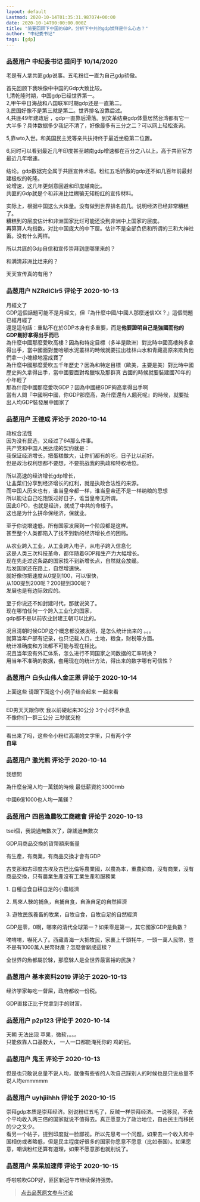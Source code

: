 ```yaml
---
layout: default
Lastmod: 2020-10-14T01:35:31.987074+00:00
date: 2020-10-14T00:00:00.000Z
title: "简要回顾下中国的GDP。分析下中共的gdp崇拜是什么心态？"
author: "中纪委书记"
tags: [gdp]
---
```



### 品葱用户 **中纪委书记** 提问于 10/14/2020
    
老是有人拿共匪gdp说事。五毛粉红一直为自己gdp骄傲。  
  
  
首先回顾下我映像中中国的Gdp大致比较。  
1,清乾隆时期，中国gdp已经世界第一。  
2,甲午中日海战和八国联军时期gdp还是一直第二。  
3,民国好像不是第三就是第二。世界排名没靠后过。  
4,共匪49年建政后 ，gdp一直靠后滑落。到文革结束gdp体量居然台湾都有它一大半多？具体数据多少我记不清了，好像最多有三分之二？可以网上轻松查询。  
  
5,靠wto入世。和美国民主党等亲共扶持终于最近坐稳第二位置。  
  
6,同时可以看到最近几年印度甚至越南gdp增速都在百分之八以上。高于共匪官方最近几年增速。  
  
  
结论。gdp数据完全属于共匪宣传术语。粉红五毛骄傲的gdp还不如几百年前最封建极权的乾隆。  
论增速，这几年更刻意回避和印度越南比。  
共匪的Gdp就是个和非洲比烂糊骗无知粉红的宣传材料。  
  
实际上，根据中国这么大体量。没有做到世界排名前几。说明经济已经非常糟糕了。  
糟糕到的层度估计和非洲国家比烂可能还没到非洲中上国家的层度。  
再算算人均指数。对比中国庞大的中下层。估计不是全部负债和所谓的三和大神社畜。没有什么两样。  
  
  
所以共匪的Gdp自信和宣传崇拜到底哪里来的？  
  
和满清非洲比烂来的？  
  
天天宣传真的有用？
    
                

### 品葱用户 **NZRdlClr5** 评论于 2020-10-13
        
月經文了  
GDP這個話題可能不是月經文，但『為什麼中國/中國人那麼迷信XX？』這個問題已經月經了  
還是這句話：重點不在於GDP本身有多重要，而是**他要證明自己是強國而他的GDP剛好拿得出手而已**  
為什麼中國那麼愛吹高樓？因為和特定目標（多半是歐洲）對比時中國高樓夠多拿得出手，當中國面對曼哈頓水泥叢林的時候就要拉出桂林山水和青藏高原來欺負他們拿一小塊綠地當成寶了  
為什麼中國那麼愛吹五千年歷史？因為和特定目標（歐美，主要是美）對比時中國歷史夠久拿得出手，當中國要面對希臘埃及那群真 古國的時候就要裝建國70年的小年輕了  
那為什麼中國那麼愛吹GDP？因為中國總GDP夠高拿得出手啊  
當有人問『中國啊中國，你GDP那麼高，為什麼還有人餓死呢』的時候，就要扯出人均GDP裝發展中國家了
        
                

### 品葱用户 **王德成** 评论于 2020-10-14
        
政权合法性  
因为没有民选，又经过了64那么件事。  
共产党和中国人民达成的契约就是：  
我保证经济增长，把蛋糕做大，让你们都有的吃，日子比以前好。  
但是政治权利想都不要想，不要挑战我的执政和特权地位。  
  
所以高速的经济增长gdp增长，  
让韭菜们分享到经济增长的红利，就是执政合法性的来源。  
而中国人历来也有，谁当皇帝都一样，谁当皇帝还不是一样纳粮的思想  
所以能让自己吃饱饭过好日子，谁当皇帝无所谓。  
因此GPD，也就是经济，就成了中共的命根子。  
这也是为什么拼命保经济，保就业。  
  
至于你说增速低，所有国家发展到一个阶段都是这样。  
甚至整个人类都陷入了找不到新的经济增长点的困局。  
  
从农业跨入工业，从工业跨入电子，从电子跨入信息化  
这是人类三次科技革命，都伴随着GDP和生产力大幅增长。  
现在先走过这条路的国家找不到新增长点，自然就会放缓。  
后发国家还在路上，自然增速快。  
就好像你把速度从0提到100，可以很快，  
从100提到200呢？200提到300呢？  
发展也是有边际效应的。  
  
至于你说还不如封建时代，那就说笑了。  
现在哪怕任何一个跨入工业化的国家，  
gdp都不是以前农业封建王朝可以比的。  
  
况且清朝时候GDP这个概念都没被发明，是怎么统计出来的 。。。  
就算当年户部有记录，也只记载人口，土地，粮食，财税等方面。  
统计准确度和方法都不可能与现在相比。  
况且当年没有外汇体系，怎么进行不同国家之间数据的汇率转换？  
用当年不准确的数据，套用现在的统计方法，得出来的数字哪有可信性？
        
                

### 品葱用户 **白头山伟人金正恩** 评论于 2020-10-14
        
上面这些 请跟下面这个小例子结合起来 一起来看  

* * *

  
ED男天天跟你吹 我以前硬起来30公分 3个小时不休息  
不像你们一群三公分 三秒就交枪  

* * *

  
看出来了吗，这些令小粉红高潮的文字里，只有两个字  
**自卑**
        
                

### 品葱用户 **激光熊** 评论于 2020-10-14
        
我想問  
  
為什麼台灣人均一萬鎂的時候 最低薪資約3000rmb  
  
中國6億1000也人均一萬鎂？
        
                

### 品葱用户 **四邑漁農牧工商總會** 评论于 2020-10-13
        
tsei個，我說過無數次了，辟謠過無數次  
  
GDP用商品交換的貨幣額來衡量  
  
有生產，有商業，有商品交換才會有GDP  
  
古支那和古印度古埃及古巴比倫等農業國，以農為本，重農抑商，沒有商業，沒有商品交換，只有農業生產沒有工業生產和服務業  
  
1\. 自種自食自耕自足的小農經濟  
  
2\. 馬來人騋的捕魚，自捕自食，自漁自足的自然經濟  
  
3\. 遊牧民族養畜的牧業，自牧自食，自牧自足的自然經濟  
  
GDP是零，0啊，哪來的清代全球第一？如果零是第一，其它國家GDP是負數？  
  
唉唷唷，嚇死人了。西藏青海一大把牧民，家裏上千頭牦牛，一頭一萬人民幣，豈不是有1000萬人民幣財產？怎麼會窮成這樣？  
  
全世界的魚都屬於騋，那麼騋人是全世界最富裕的民族？
        
                

### 品葱用户 **基本资料2019** 评论于 2020-10-13
        
经济学家每吃一督屎，政府都收一份税。  
  
GDP直接正比于党拿到手的财富。
        
                

### 品葱用户 **p2p123** 评论于 2020-10-14
        
天朝 无法出现 苹果，微软，。。。  
只能依靠人口基数大， 一人一口都能淹死你的 鸡的屁。
        
                

### 品葱用户 **鬼王** 评论于 2020-10-13
        
但是也只敢说总量不说人均，就像有些省的人吹自己踩别人的时候也是只说总量不说人均emmmmm
        
                

### 品葱用户 **uyhjiihhh** 评论于 2020-10-15
        
崇拜gdp本质是崇拜经济。别说粉红五毛了，反贼一样崇拜经济。一说移民，不去个平均收入两三倍的国家就说不值得去。真正愿意为了政治地位，自由民主而移民的少之又少。  
看另一个帖子，提到印度就一脸鄙视。所以先思考一个问题，如果去一个收入和中国相仿或者略低，但是民主程度好很多的国家你愿意不愿意（比如泰国）。如果愿意，嘲讽粉红还算有道理，如果不愿意那也就别说了。
        
                

### 品葱用户 **呆呆加速师** 评论于 2020-10-15
        
呼啦啦吹GDP好，匪区新冠牛市继续保持强势。
        
                





> [点击品葱原文参与讨论](https://pincong.rocks/question/32155)

